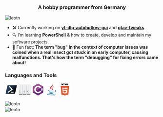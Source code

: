 <h3 align="center">A hobby programmer from Germany</h3>

<p align="left">
  <img src="https://komarev.com/ghpvc/?username=leotn&label=Profile%20views&color=0e75b6&style=flat" alt="leotn"/>
</p>

- 🛠️ Currently working on **[yt-dlp-autohotkey-gui](https://github.com/LeoTN/yt-dlp-autohotkey-gui)** and **[gtav-tweaks](https://github.com/LeoTN/gtav-tweaks)**.
- 🔍 I’m learning **PowerShell** & how to create, develop and maintain my software projects.
- 🌟 Fun fact: **The term "bug" in the context of computer issues was coined when a real insect got stuck in an early computer, causing malfunctions. That's how the term "debugging" for fixing errors came about!**

<div class="container">
  <div class="languages-tools">
    <h3 align="left">Languages and Tools</h3>
    <p align="left">
      <a href="https://docs.microsoft.com/en-us/powershell" target="_blank" rel="noreferrer"><img src="icons/powershell.svg" alt="powershell" width="40" height="40"/></a>
      <a href="https://www.autohotkey.com" target="_blank" rel="noreferrer"><img src="icons/autohotkey.svg" alt="autohotkey" width="40" height="40"/></a>
      <a href="https://learn.microsoft.com/de-de/dotnet/csharp" target="_blank" rel="noreferrer"><img src="icons/csharp.svg" alt="csharp" width="40" height="40"/></a>
      <a href="https://www.java.com" target="_blank" rel="noreferrer"><img src="icons/java.svg" alt="java" width="40" height="40"/></a>
      <a href="https://en.wikipedia.org/wiki/HTML5" target="_blank" rel="noreferrer"><img src="icons/html5.svg" alt="html5" width="40" height="40"/></a>
    </p>
  </div>
  <div class="stats">
    <img align="center" src="https://github-readme-stats.vercel.app/api/top-langs?username=leotn&show_icons=true&locale=en&layout=compact" alt="leotn"/>
    <br>
    <img align="center" src="https://github-readme-stats.vercel.app/api?username=leotn&show_icons=true&locale=en" alt="leotn"/>
  </div>
</div>
